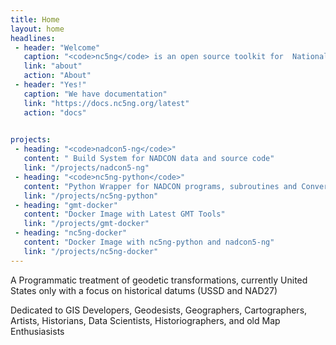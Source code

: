 ```yaml
---
title: Home
layout: home
headlines: 
 - header: "Welcome"
   caption: "<code>nc5ng</code> is an open source toolkit for  National Geodetic Survey data"
   link: "about"
   action: "About"
 - header: "Yes!"
   caption: "We have documentation"
   link: "https://docs.nc5ng.org/latest"
   action: "docs"
 

projects:
 - heading: "<code>nadcon5-ng</code>"
   content: " Build System for NADCON data and source code"
   link: "/projects/nadcon5-ng"
 - heading: "<code>nc5ng-python</code>"
   content: "Python Wrapper for NADCON programs, subroutines and Conversion Data"
   link: "/projects/nc5ng-python"
 - heading: "gmt-docker"
   content: "Docker Image with Latest GMT Tools"
   link: "/projects/gmt-docker"
 - heading: "nc5ng-docker"
   content: "Docker Image with nc5ng-python and nadcon5-ng"
   link: "/projects/nc5ng-docker"
---
```



A Programmatic treatment of geodetic transformations, currently United States only with a focus on historical datums (USSD and NAD27) 

Dedicated to  GIS Developers, Geodesists, Geographers, Cartographers,  Artists, Historians, Data Scientists,  Historiographers, and old Map Enthusiasists